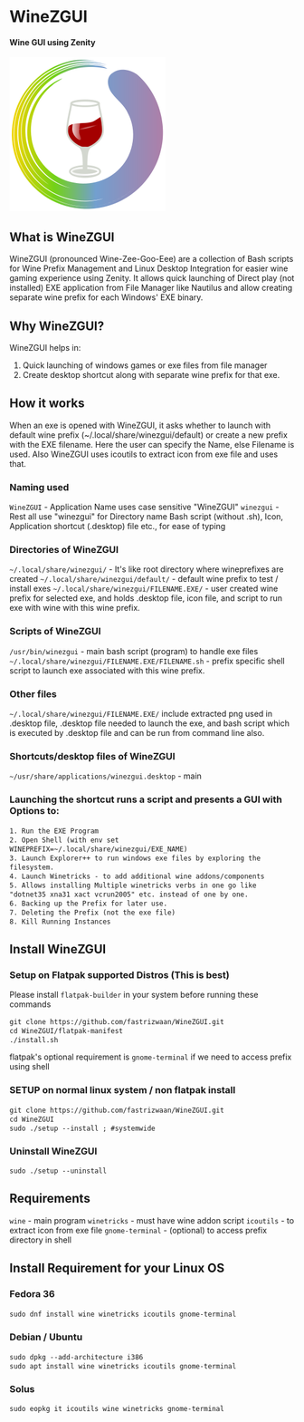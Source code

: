 # WineZGUI 
#### Wine GUI using Zenity
![](https://raw.githubusercontent.com/fastrizwaan/WineZGUI/main/assets/winezgui.svg)

## What is WineZGUI
WineZGUI (pronounced Wine-Zee-Goo-Eee) are a collection of Bash scripts for Wine Prefix Management and Linux Desktop Integration for easier wine gaming experience using Zenity. It allows quick launching of Direct play (not installed) EXE application from File Manager like Nautilus and allow creating separate wine prefix for each Windows' EXE binary.

## Why WineZGUI?
WineZGUI helps in:
1. Quick launching of windows games or exe files from file manager
2. Create desktop shortcut along with separate wine prefix for that exe.

## How it works
When an exe is opened with WineZGUI, it asks whether to launch with default wine prefix (~/.local/share/winezgui/default) or create a new prefix with the EXE filename. Here the user can specify the Name, else Filename is used. Also WineZGUI uses icoutils to extract icon from exe file and uses that.

### Naming used
`WineZGUI` - Application Name uses case sensitive "WineZGUI"
 `winezgui` - Rest all use "winezgui" for Directory name  Bash script (without .sh), Icon, Application shortcut (.desktop) file etc., for ease of typing 

### Directories of WineZGUI
`~/.local/share/winezgui/` - It's like root directory where wineprefixes are created
`~/.local/share/winezgui/default/` - default wine prefix to test / install exes
`~/.local/share/winezgui/FILENAME.EXE/` - user created wine prefix for selected exe, and holds .desktop file, icon file, and script to run exe with wine with this wine prefix.

### Scripts of WineZGUI
`/usr/bin/winezgui` - main bash script (program) to handle exe files
`~/.local/share/winezgui/FILENAME.EXE/FILENAME.sh` - prefix specific shell script to launch exe associated with this wine prefix.

### Other files
`~/.local/share/winezgui/FILENAME.EXE/` include extracted png used in .desktop file, .desktop file needed to launch the exe, and bash script which is executed by .desktop file and can be run from command line also.  

### Shortcuts/desktop files of WineZGUI
`~/usr/share/applications/winezgui.desktop` - main

### Launching the shortcut runs a script and presents a GUI with Options to:
    1. Run the EXE Program
    2. Open Shell (with env set WINEPREFIX=~/.local/share/winezgui/EXE_NAME)
    3. Launch Explorer++ to run windows exe files by exploring the filesystem.
    4. Launch Winetricks - to add additional wine addons/components
    5. Allows installing Multiple winetricks verbs in one go like "dotnet35 xna31 xact vcrun2005" etc. instead of one by one.
    6. Backing up the Prefix for later use.
    7. Deleting the Prefix (not the exe file)
    8. Kill Running Instances

## Install WineZGUI

### Setup on Flatpak supported Distros (This is best)
Please install `flatpak-builder` in your system before running these commands
```
git clone https://github.com/fastrizwaan/WineZGUI.git
cd WineZGUI/flatpak-manifest
./install.sh
```
flatpak's optional requirement is `gnome-terminal` if we need to access prefix using shell

### SETUP on normal linux system / non flatpak install

```
git clone https://github.com/fastrizwaan/WineZGUI.git
cd WineZGUI
sudo ./setup --install ; #systemwide
```
### Uninstall WineZGUI
```
sudo ./setup --uninstall
```

## Requirements
`wine` - main program
`winetricks` - must have wine addon script
`icoutils` - to extract icon from exe file
`gnome-terminal` - (optional) to access prefix directory in shell


## Install Requirement for your Linux OS
### Fedora 36
`sudo dnf install wine winetricks icoutils gnome-terminal`

### Debian / Ubuntu
```
sudo dpkg --add-architecture i386
sudo apt install wine winetricks icoutils gnome-terminal
```

### Solus
```
sudo eopkg it icoutils wine winetricks gnome-terminal
```

